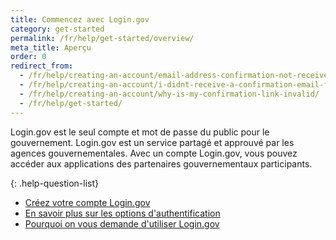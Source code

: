 ```yaml
---
title: Commencez avec Login.gov
category: get-started
permalink: /fr/help/get-started/overview/
meta_title: Aperçu
order: 0
redirect_from:
  - /fr/help/creating-an-account/email-address-confirmation-not-received/
  - /fr/help/creating-an-account/i-didnt-receive-a-confirmation-email-from-logingov/
  - /fr/help/creating-an-account/why-is-my-confirmation-link-invalid/
  - /fr/help/get-started/
---
```

Login.gov est le seul compte et mot de passe du public pour le gouvernement. Login.gov est un service partagé et approuvé par les agences gouvernementales. Avec un compte Login.gov, vous pouvez accéder aux applications des partenaires gouvernementaux participants.

{: .help-question-list}
* [Créez votre compte Login.gov](/fr/help/get-started/create-your-account/)
* [En savoir plus sur les options d'authentification](/fr/help/get-started/authentication-methods/)
* [Pourquoi on vous demande d'utiliser Login.gov](/fr/what-is-login/)
